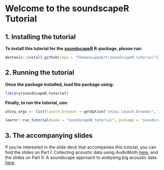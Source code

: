 
<!-- README.md is generated from README.Rmd. Please edit that file -->

# Welcome to the soundscapeR Tutorial

## 1. Installing the tutorial

  
**To install this tutorial for the [soundscapeR]() R-package, please
run:**  
  

``` r
devtools::install_github(repo = "ThomasLuypaert/soundscapeR.tutorial")
```

  

## 2. Running the tutorial

  
**Once the package installed, load the package using:**  
  

``` r
library(soundscapeR.tutorial)
```

  
**Finally, to run the tutorial, use:**  
  

``` r
shiny_args <- list(launch.browser = getOption("shiny.launch.browser", interactive()))

learnr::run_tutorial(name = "soundscapeR_tutorial", package = "soundscapeR.tutorial", shiny_args = shiny_args)
```

## 3. The accompanying slides

  
If you’re interested in the slide deck that accompanies this tutorial,
you can find the slides on Part I: Collecting acoustic data using
AudioMoth
[here](https://docs.google.com/presentation/d/1NtVe3vXpoF1uVDwj0k0U8TbBa1LmwTGKGmA4fEmlW6I/edit?usp=sharing),
and the slides on Part II: A soundscape approach to analysing big
acoustic data
[here](https://docs.google.com/presentation/d/1yU6hUVBs7OeNlraAe8xGulqO2Yp4gFCd88asXrzaZFM/edit?usp=sharing).
